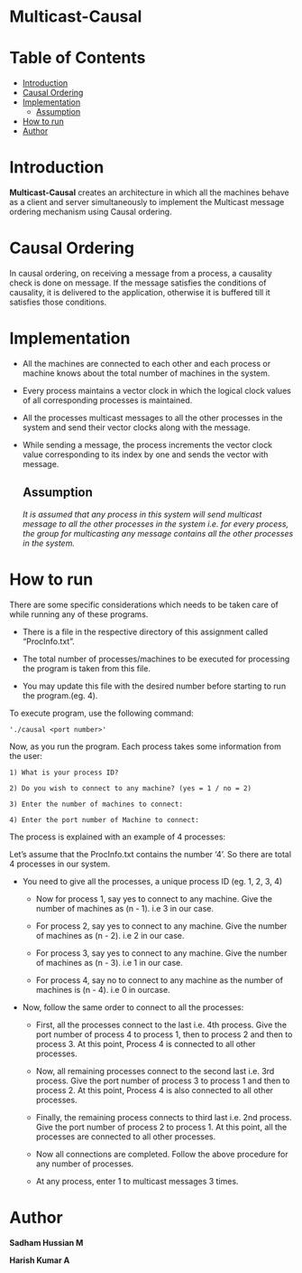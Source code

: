# Multicast-Causal

# Table of Contents
- [Introduction](#introduction)
- [Causal Ordering](#causal-ordering)
- [Implementation](#implementation)
    - [Assumption](#assumption)
- [How to run](#how-to-run)
- [Author](#author)

# Introduction
**Multicast-Causal** creates an architecture in which all the machines behave as a client and server simultaneously to implement the Multicast message ordering mechanism using Causal ordering.

# Causal Ordering

In causal ordering, on receiving a message from a process, a causality check is done on message. If the message satisfies the conditions of causality, it is delivered to the application, otherwise it is buffered till it satisfies those conditions.

# Implementation

- All the machines are connected to each other and each process or machine knows about the total number of machines in the system. 

- Every process maintains a vector clock in which the logical clock values of all corresponding processes is maintained.

- All the processes multicast messages to all the other processes in the system and send their vector clocks along with the message. 

- While sending a message, the process increments the vector clock value corresponding to its index by one and sends the vector with message.

    ## Assumption
    *It is assumed that any process in this system will send multicast message to all the other processes in the system i.e. for every process, the group for multicasting any message contains all the other processes in the system.*

# How to run
There are some specific considerations which needs to be taken care of while running any of these programs.

- There is a file in the respective directory of this assignment called “ProcInfo.txt”. 

- The total number of processes/machines to be executed for processing the program is taken from this file. 

- You may update this file with the desired number before starting to run the program.(eg. 4).

To execute program, use the following command:

    './causal <port number>'

Now, as you run the program. Each process takes some information from the user:

    1) What is your process ID?

    2) Do you wish to connect to any machine? (yes = 1 / no = 2)

    3) Enter the number of machines to connect:

    4) Enter the port number of Machine to connect:

The process is explained with an example of 4 processes: 

Let’s assume that the ProcInfo.txt contains the number ‘4’. So there are total 4 processes in our system.

- You need to give all the processes, a unique process ID (eg. 1, 2, 3, 4)

    - Now for process 1, say yes to connect to any machine. Give the number of machines as (n - 1). i.e 3 in our case.

    - For process 2, say yes to connect to any machine. Give the number of machines as (n - 2). i.e 2 in our case.

    - For process 3, say yes to connect to any machine. Give the number of machines as (n - 3). i.e 1 in our case.

    - For process 4, say no to connect to any machine as the number of machines is (n - 4). i.e 0 in ourcase.

- Now, follow the same order to connect to all the processes:

    - First, all the processes connect to the last i.e. 4th process. Give the port number of process 4 to process 1, then to process 2 and then to process 3. At this point, Process 4 is connected to all other processes.

    - Now, all remaining processes connect to the second last i.e. 3rd process. Give the port number of process 3 to process 1 and then to process 2. At this point, Process 4 is also connected to all other processes.

    - Finally, the remaining process connects to third last i.e. 2nd process. Give the port number of process 2 to process 1. At this point, all the processes are connected to all other processes.

    - Now all connections are completed. Follow the above procedure for any number of processes.
    
    - At any process, enter 1 to multicast messages 3 times.

# Author

**Sadham Hussian M**

**Harish Kumar A**